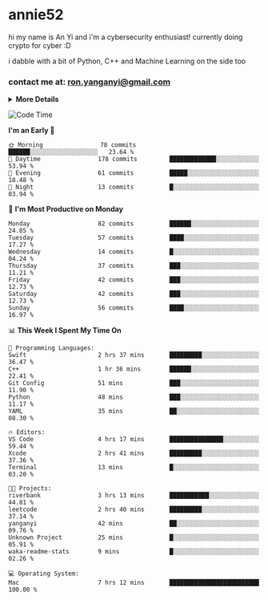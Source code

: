 # annie52 

hi my name is An Yi and i'm a cybersecurity enthusiast!
currently doing crypto for cyber :D

i dabble with a bit of Python, C++ and Machine Learning on the side too

<!--
![trophy](https://github-profile-trophy.vercel.app/?username=yanganyi&theme=discord&no-frame=true&no-bg=false&margin-w=4&row=1)
-->

### contact me at: ron.yanganyi@gmail.com

<details>
<summary>
  <strong>More Details</strong>
</summary>
<br/>

**main langs**

![Python](https://img.shields.io/badge/-Python-black?style=for-the-badge&logo=python)
![C++](https://img.shields.io/badge/-C%2B%2B-black?style=for-the-badge&logo=c%2B%2B)
![Swift](https://img.shields.io/badge/-Swift-black?style=for-the-badge&logo=swift)

**dev envs**

![VSCode](https://img.shields.io/badge/-VS_Code-black?style=for-the-badge&logo=visualstudiocode)
![Figma](https://img.shields.io/badge/-Figma-black?style=for-the-badge&logo=figma)
![XCode](https://img.shields.io/badge/-XCode-black?style=for-the-badge&logo=xcode)
![Github](https://img.shields.io/badge/-Github-black?style=for-the-badge&logo=github)

**browsers**

![Arc Browser](https://img.shields.io/badge/-Arc-black?style=for-the-badge&logo=arc)
![Opera GX](https://img.shields.io/badge/-Opera_GX-black?style=for-the-badge&logo=operagx)
![Firefox](https://img.shields.io/badge/-Firefox-black?style=for-the-badge&logo=firefox)

**devices**

![macOS](https://img.shields.io/badge/-macOS-black?style=for-the-badge&logo=macos)
![Kali Linux](https://img.shields.io/badge/-Kali-black?style=for-the-badge&logo=kalilinux)
![Windows](https://img.shields.io/badge/-Windows-black?style=for-the-badge&logo=windows11)
![Android](https://img.shields.io/badge/-Android-black?style=for-the-badge&logo=android)

</details>

<!--START_SECTION:waka-->
![Code Time](http://img.shields.io/badge/Code%20Time-8%20hrs%201%20min-blue)

**I'm an Early 🐤** 

```text
🌞 Morning                78 commits          ██████░░░░░░░░░░░░░░░░░░░   23.64 % 
🌆 Daytime                178 commits         █████████████░░░░░░░░░░░░   53.94 % 
🌃 Evening                61 commits          █████░░░░░░░░░░░░░░░░░░░░   18.48 % 
🌙 Night                  13 commits          █░░░░░░░░░░░░░░░░░░░░░░░░   03.94 % 
```
📅 **I'm Most Productive on Monday** 

```text
Monday                   82 commits          ██████░░░░░░░░░░░░░░░░░░░   24.85 % 
Tuesday                  57 commits          ████░░░░░░░░░░░░░░░░░░░░░   17.27 % 
Wednesday                14 commits          █░░░░░░░░░░░░░░░░░░░░░░░░   04.24 % 
Thursday                 37 commits          ███░░░░░░░░░░░░░░░░░░░░░░   11.21 % 
Friday                   42 commits          ███░░░░░░░░░░░░░░░░░░░░░░   12.73 % 
Saturday                 42 commits          ███░░░░░░░░░░░░░░░░░░░░░░   12.73 % 
Sunday                   56 commits          ████░░░░░░░░░░░░░░░░░░░░░   16.97 % 
```


📊 **This Week I Spent My Time On** 

```text
💬 Programming Languages: 
Swift                    2 hrs 37 mins       █████████░░░░░░░░░░░░░░░░   36.47 % 
C++                      1 hr 36 mins        ██████░░░░░░░░░░░░░░░░░░░   22.41 % 
Git Config               51 mins             ███░░░░░░░░░░░░░░░░░░░░░░   11.90 % 
Python                   48 mins             ███░░░░░░░░░░░░░░░░░░░░░░   11.17 % 
YAML                     35 mins             ██░░░░░░░░░░░░░░░░░░░░░░░   08.30 % 

🔥 Editors: 
VS Code                  4 hrs 17 mins       ███████████████░░░░░░░░░░   59.44 % 
Xcode                    2 hrs 41 mins       █████████░░░░░░░░░░░░░░░░   37.36 % 
Terminal                 13 mins             █░░░░░░░░░░░░░░░░░░░░░░░░   03.20 % 

🐱‍💻 Projects: 
riverbank                3 hrs 13 mins       ███████████░░░░░░░░░░░░░░   44.81 % 
leetcode                 2 hrs 40 mins       █████████░░░░░░░░░░░░░░░░   37.14 % 
yanganyi                 42 mins             ██░░░░░░░░░░░░░░░░░░░░░░░   09.76 % 
Unknown Project          25 mins             █░░░░░░░░░░░░░░░░░░░░░░░░   05.91 % 
waka-readme-stats        9 mins              █░░░░░░░░░░░░░░░░░░░░░░░░   02.26 % 

💻 Operating System: 
Mac                      7 hrs 12 mins       █████████████████████████   100.00 % 
```


<!--END_SECTION:waka-->

<!--
## a little background

- I am currently studying at [Hwa Chong Junior College](https://www.hci.edu.sg/), subject combi P CP M E
- Currently doing CTFs and [Leetcode](https://leetcode.com/) daily challenges
- Fluent in English and Chinese, learning Russian and Indonesian

<a href="">
  <img align="centre" src="https://github-readme-stats.vercel.app/api?username=yanganyi&count_private=true&include_all_commits=true&show_icons=true&title_color=007bff&text_color=e7e7e7&icon_color=007bff&bg_color=171c28" />
<a />
-->



<!--
![Top Langs](https://github-readme-stats.vercel.app/api/top-langs/?username=yanganyi&layout=compact&title_color=007bff&text_color=e7e7e7&icon_color=007bff&bg_color=171c28)
-->

<!--
**yanganyi/yanganyi** is a ✨ _special_ ✨ repository because its `README.md` (this file) appears on your GitHub profile.

Here are some ideas to get you started:

- 🔭 I’m currently working on ...
- 🌱 I’m currently learning ...
- 👯 I’m looking to collaborate on ...
- 🤔 I’m looking for help with ...
- 💬 Ask me about ...
- 📫 How to reach me: ...
- 😄 Pronouns: ...
- ⚡ Fun fact: ...
-->
